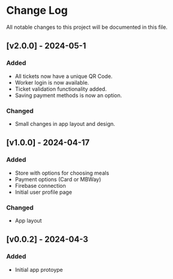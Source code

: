 # Change Log

All notable changes to this project will be documented in this file.

## [v2.0.0] - 2024-05-1

### Added
- All tickets now have a unique QR Code.
- Worker login is now available.
- Ticket validation functionality added.
- Saving payment methods is now an option.

### Changed
- Small changes in app layout and design.

## [v1.0.0] - 2024-04-17
   
### Added
- Store with options for choosing meals
- Payment options (Card or MBWay) 
- Firebase connection
- Initial user profile page
 
### Changed
- App layout

## [v0.0.2] - 2024-04-3
 
### Added
- Initial app protoype
